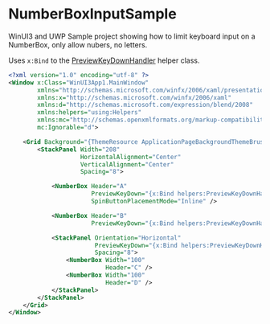 # NumberBoxInputSample

WinUI3 and UWP Sample project showing how to limit keyboard input on a NumberBox, only allow nubers, no letters.

Uses `x:Bind` to the [PreviewKeyDownHandler](https://github.com/sonnemaf/NumberBoxInputSample/blob/master/WinUI3App1/PreviewKeyDownHandler.cs) helper class.

```xml
<?xml version="1.0" encoding="utf-8" ?>
<Window x:Class="WinUI3App1.MainWindow"
        xmlns="http://schemas.microsoft.com/winfx/2006/xaml/presentation"
        xmlns:x="http://schemas.microsoft.com/winfx/2006/xaml"
        xmlns:d="http://schemas.microsoft.com/expression/blend/2008"
        xmlns:helpers="using:Helpers"
        xmlns:mc="http://schemas.openxmlformats.org/markup-compatibility/2006"
        mc:Ignorable="d">

    <Grid Background="{ThemeResource ApplicationPageBackgroundThemeBrush}">
        <StackPanel Width="208"
                    HorizontalAlignment="Center"
                    VerticalAlignment="Center"
                    Spacing="8">

            <NumberBox Header="A"
                       PreviewKeyDown="{x:Bind helpers:PreviewKeyDownHandler.RejectLetters}"
                       SpinButtonPlacementMode="Inline" />

            <NumberBox Header="B"
                       PreviewKeyDown="{x:Bind helpers:PreviewKeyDownHandler.AcceptNumbersOnly}" />

            <StackPanel Orientation="Horizontal"
                        PreviewKeyDown="{x:Bind helpers:PreviewKeyDownHandler.AcceptNumbersOnly}"
                        Spacing="8">
                <NumberBox Width="100"
                           Header="C" />
                <NumberBox Width="100"
                           Header="D" />
            </StackPanel>
        </StackPanel>
    </Grid>
</Window>
```




